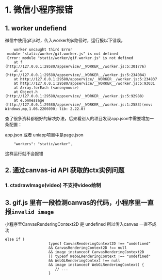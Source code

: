 
# 1. 微信小程序报错

## 1. worker undefiend
微信中使用gif.js时，传入worker的js路径时，运行报以下错误。
```
    worker uncaught third Error 
 module "static/worker/gif.worker.js" is not defined 
 Error: module "static/worker/gif.worker.js" is not defined
    at f (http://127.0.0.1:29580/appservice/__WORKER__/worker.js:5:301776)
    at a (http://127.0.0.1:29580/appservice/__WORKER__/worker.js:5:234084)
    at http://127.0.0.1:29580/appservice/__WORKER__/worker.js:5:234837
    at http://127.0.0.1:29580/appservice/__WORKER__/worker.js:5:93031
    at Array.forEach (<anonymous>)
    at Object.h (http://127.0.0.1:29580/appservice/__WORKER__/worker.js:5:92988)
    at e.onmessage (http://127.0.0.1:29580/appservice/__WORKER__/worker.js:1:2583)(env: Windows,mp,1.06.2206090; lib: 2.22.0)
```

查了很多资料都很好的解决办法，后来看别人的项目发现app.json中需要增加一条配置：

app.json 或者 uniapp项目中是page.json
```
    "workers": "static/worker",
```

这样运行就不会报错

## 2. 通过canvas-id API 获取的ctx实例问题

### 1. ctxdrawImage(video) 不支持video绘制


## 3. gif.js 里有一段检测canvas的代码，小程序里一直报`invalid image`
小程序里CanvasRenderingContext2D 是 undefined 所以传入canvas 一直不成功
```
else if (
					typeof CanvasRenderingContext2D !== "undefined" 
					&& CanvasRenderingContext2D !== null 
					&& image instanceof CanvasRenderingContext2D 
					|| typeof WebGLRenderingContext !== "undefined" 
					&& WebGLRenderingContext !== null 
					&& image instanceof WebGLRenderingContext) {
                       // ...
                    } 
```